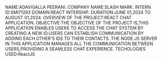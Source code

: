 NAME:ADAVIGALLA PEERANI.
COMPANY NAME:SLASH MARK.
INTERN ID:SMI71283
DOMAIN:REACT INTERSHIP.
DURATION:JUNE 01,2024 TO AUGUST 01,2024.
OVERVIEW OF THE PROJECT:REACT CHAT APPLICATION.
OBJECTIVE:THE OBJECTIVE OF THE PROJECT IS,THIS APPLICATION ENABLES USERS TO ACCESS THE CHAT SYSTEM BY CREATING A NEW ID.USERS CAN ESTABLISH COMMUNICATION BY ADDING EACH OTHER'S IDS TO THEIR CONTACTS .THE NODE.JS SERVER IN THIS APPLICATION MANAGES ALL THE COMMUNICATION BETWEEN USERS,PROVIDING A SEAMLESS CHAT EXPERIENCE.
TECHOLOGIES USED:ReactJS
